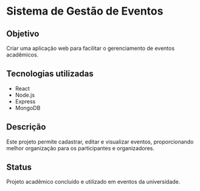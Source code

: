 # Sistema de Gestão de Eventos

## Objetivo  
Criar uma aplicação web para facilitar o gerenciamento de eventos acadêmicos.

## Tecnologias utilizadas  
- React  
- Node.js  
- Express  
- MongoDB  

## Descrição  
Este projeto permite cadastrar, editar e visualizar eventos, proporcionando melhor organização para os participantes e organizadores.

## Status  
Projeto acadêmico concluído e utilizado em eventos da universidade.